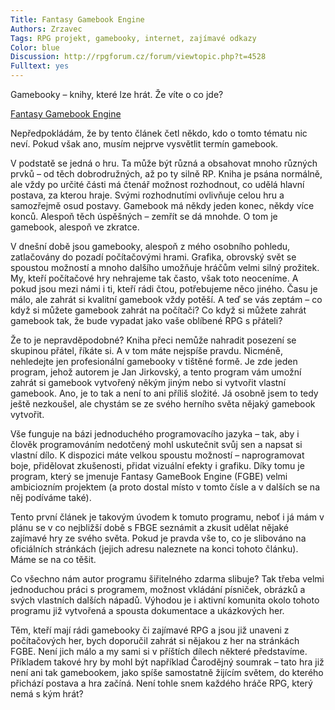 ```yaml
--- 
Title: Fantasy Gamebook Engine
Authors: Zrzavec
Tags: RPG projekt, gamebooky, internet, zajímavé odkazy 
Color: blue
Discussion: http://rpgforum.cz/forum/viewtopic.php?t=4528
Fulltext: yes
--- 
```


Gamebooky – knihy, které lze hrát. Že víte o co jde? 

[Fantasy Gamebook Engine](http://crypta.mysteria.cz/new/main.php?rubrika=downloady&amp;id=1)

Nepředpokládám, že by tento článek četl někdo, kdo o tomto tématu nic neví. Pokud však ano, musím nejprve vysvětlit termín gamebook.

V podstatě se jedná o hru. Ta může být různá a obsahovat mnoho různých prvků – od těch dobrodružných, až po ty silně RP. Kniha je psána normálně, ale vždy po určité části má čtenář možnost rozhodnout, co udělá hlavní postava, za kterou hraje. Svými rozhodnutími ovlivňuje celou hru a samozřejmě osud postavy. Gamebook má někdy jeden konec, někdy více konců. Alespoň těch úspěšných – zemřít se dá mnohde. O tom je gamebook, alespoň ve zkratce.

V dnešní době jsou gamebooky, alespoň z mého osobního pohledu, zatlačovány do pozadí počítačovými hrami. Grafika, obrovský svět se spoustou možností a mnoho dalšího umožňuje hráčům velmi silný prožitek. My, kteří počítačové hry nehrajeme tak často, však toto neoceníme. A pokud jsou mezi námi i ti, kteří rádi čtou, potřebujeme něco jiného. Času je málo, ale zahrát si kvalitní gamebook vždy potěší. A teď se vás zeptám – co když si můžete gamebook zahrát na počítači? Co když si můžete zahrát gamebook tak, že bude vypadat jako vaše oblíbené RPG s přáteli?

Že to je nepravděpodobné? Kniha přeci nemůže nahradit posezení se skupinou přátel, říkáte si. A v tom máte nejspíše pravdu. Nicméně, nehledejte jen profesionální gamebooky v tištěné formě. Je zde jeden program, jehož autorem je Jan Jirkovský, a tento program vám umožní zahrát si gamebook vytvořený někým jiným nebo si vytvořit vlastní gamebook. Ano, je to tak a není to ani příliš složité. Já osobně jsem to tedy ještě nezkoušel, ale chystám se ze svého herního světa nějaký gamebook vytvořit.

Vše funguje na bázi jednoduchého programovacího jazyka – tak, aby i člověk programováním nedotčený mohl uskutečnit svůj sen a napsat si vlastní dílo. K dispozici máte velkou spoustu možností – naprogramovat boje, přidělovat zkušenosti, přidat vizuální efekty i grafiku. Díky tomu je program, který se jmenuje Fantasy GameBook Engine (FGBE) velmi ambiciozním projektem (a proto dostal místo v tomto čísle a v dalších se na něj podíváme také).

Tento první článek je takovým úvodem k tomuto programu, neboť i já mám v plánu se v co nejbližší době s FBGE seznámit a zkusit udělat nějaké zajímavé hry ze svého světa. Pokud je pravda vše to, co je slibováno na oficiálních stránkách (jejich adresu naleznete na konci tohoto článku). Máme se na co těšit.

Co všechno nám autor programu šiřitelného zdarma slibuje? Tak třeba velmi jednoduchou práci s programem, možnost vkládání písniček, obrázků a svých vlastních dalších nápadů. Výhodou je i aktivní komunita okolo tohoto programu již vytvořená a spousta dokumentace a ukázkových her.

Těm, kteří mají rádi gamebooky či zajímavé RPG a jsou již unaveni z počítačových her, bych doporučil zahrát si nějakou z her na stránkách FGBE. Není jich málo a my sami si v příštích dílech některé představíme. Příkladem takové hry by mohl být například Čarodějný soumrak – tato hra již není ani tak gamebookem, jako spíše samostatně žijícím světem, do kterého přichází postava a hra začíná. Není tohle snem každého hráče RPG, který nemá s kým hrát?